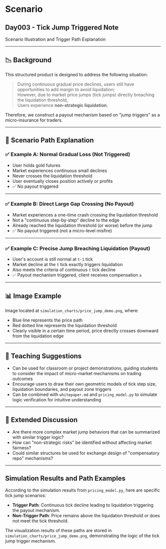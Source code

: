 # Scenario

## Day003 - Tick Jump Triggered Note  
Scenario Illustration and Trigger Path Explanation

---

## 📉 Background

This structured product is designed to address the following situation:

> During continuous gradual price declines, users still have opportunities to add margin to avoid liquidation;  
> However, due to market price jumps (tick jumps) directly breaching the liquidation threshold,  
> Users experience **non-strategic liquidation**.

Therefore, we construct a payout mechanism based on "jump triggers" as a micro-insurance for traders.

---

## 🧩 Scenario Path Explanation

### ✅ Example A: Normal Gradual Loss (Not Triggered)

- User holds gold futures
- Market experiences continuous small declines
- Never crosses the liquidation threshold
- User eventually closes position actively or profits
- ✅ No payout triggered

---

### ✅ Example B: Direct Large Gap Crossing (No Payout)

- Market experiences a one-time crash crossing the liquidation threshold
- Not a "continuous step-by-step" decline to the edge
- Already reached the liquidation threshold (or worse) before the jump
- ✅ No payout triggered (not a micro-level misfire)

---

### ✅ Example C: Precise Jump Breaching Liquidation (Payout)

- User's account is still normal at `t-1` tick
- Market decline at the `t` tick exactly triggers liquidation
- Also meets the criteria of continuous `t` tick decline
- ✅ Payout mechanism triggered, client receives compensation `a`

---

## 📊 Image Example

Image located at `simulation_charts/price_jump_demo.png`, where:

- Blue line represents the price path
- Red dotted line represents the liquidation threshold
- Clearly visible in a certain time period, price directly crosses downward from the liquidation edge

---

## 🧠 Teaching Suggestions

- Can be used for classroom or project demonstrations, guiding students to consider the impact of micro-market mechanisms on trading outcomes
- Encourage users to draw their own geometric models of tick step size, liquidation boundaries, and payout zone triggers
- Can be combined with `whitepaper.md` and `pricing_model.py` to simulate logic verification for intuitive understanding

---

## 🧩 Extended Discussion

- Are there more complex market jump behaviors that can be summarized with similar trigger logic?
- How can "non-strategic risks" be identified without affecting market fairness?
- Could similar structures be used for exchange design of "compensatory repo" mechanisms?

---

## Simulation Results and Path Examples

According to the simulation results from `pricing_model.py`, here are specific tick jump scenarios:

- **Trigger Path**: Continuous tick decline leading to liquidation triggering the payout mechanism.
- **Non-Trigger Path**: Price remains above the liquidation threshold or does not meet the tick threshold.

The visualization results of these paths are stored in `simulation_charts/price_jump_demo.png`, demonstrating the logic of the tick jump trigger mechanism.

